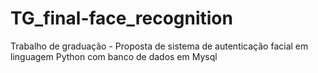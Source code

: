 # TG_final-face_recognition
Trabalho de graduação - Proposta de sistema de autenticação facial em linguagem Python com banco de dados em Mysql
